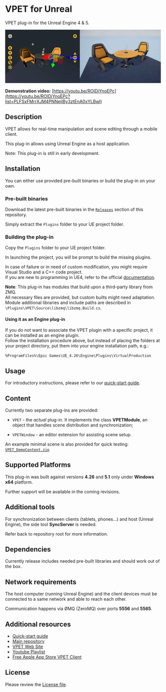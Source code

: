 # VPET for Unreal

VPET plug-in for the Unreal Engine 4 & 5.

<!--
[![VPET Unreal Teaser](http://img.youtube.com/vi/ROlDiYnoEPc/0.jpg)](https://youtu.be/ROlDiYnoEPc?list=PLFSxFMrrXJM4PNNejIBy3ztEnA0xYLBwl "VPET Unreal Teaser")
-->
![VPET Unreal](../.doc/img/unreal/vpet_unreal.gif)

**Demonstration video:** [https://youtu.be/ROlDiYnoEPc](https://youtu.be/ROlDiYnoEPc?list=PLFSxFMrrXJM4PNNejIBy3ztEnA0xYLBwl)


## Description

VPET allows for real-time manipulation and scene editing through a mobile client.

This plug-in allows using Unreal Engine as a host application.

Note: This plug-in is still in early development.


## Installation

You can either use provided pre-built binaries or build the plug-in on your own.

### Pre-built binaries

Download the latest pre-built binaries in the [`Releases`](../../../releases/) section of this repository.

Simply extract the `Plugins` folder to your UE project folder.

### Building the plug-in 

Copy the `Plugins` folder to your UE project folder.

In launching the project, you will be prompt to build the missing plugins.

In case of failure or in need of custom modification, you might require Visual Studio and a C++ code project.  
If you are new to programming in UE4, refer to the official [documentation](https://docs.unrealengine.com/5.2/en-US/).

**Note**: This plug-in has modules that build upon a third-party library from ZMQ.  
All necessary files are provided, but custom builts might need adaptation.  
Module additional libraries and include paths are described in `\Plugins\VPET\Source\libzmq\libzmq.Build.cs`.

#### Using it as an Engine plug-in

If you do not want to associate the VPET plugin with a specific project, it can be installed as an engine plugin.  
Follow the installation procedure above, but instead of placing the folders at your project directory, put them into your engine installation path, e.g.:

`%ProgramFiles%\Epic Games\UE_4.26\Engine\Plugins\VirtualProduction`


## Usage

For introductory instructions, please refer to our [quick-start guide](../.doc/VPET_Unreal_Quickstart.md).


## Content

Currently two separate plug-ins are provided:

- `VPET` - the *actual* plug-in. It implements the class **VPETModule**, an object that 
handles scene distribution and synchronization;

- `VPETWindow` - an editor extension for assisting scene setup.

An example minimal scene is also provided for quick testing: [`VPET_DemoContent.zip`](https://github.com/FilmakademieRnd/VPET/blob/VPET2.0/SceneDistribution_Unreal/VPET_DemoContent.zip)


## Supported Platforms

This plug-in was built against versions **4.26** and **5.1**
only under **Windows x64** platform.

Further support will be available in the coming revisions.


## Additional tools

For synchronization between clients (tablets, phones...) and host (Unreal Engine),
the side tool **SyncServer** is needed.

Refer back to repository root for more information.


## Dependencies

Currently release includes needed pre-built libraries and should work out of the box.


## Network requirements

The host computer (running Unreal Engine) and the client devices must be connected to 
a same network and able to reach each other.

Communication happens via ØMQ (ZeroMQ) over ports **5556** and **5565**.


## Additional resources

* [Quick-start guide](../.doc/VPET_Unreal_Quickstart.md)
* [Main repository](https://github.com/FilmakademieRnd/VPET)
* [VPET Web Site](https://animationsinstitut.de/en/research/tools/vpet)
* [Youtube Playlist](https://www.youtube.com/embed/videoseries?list=PLFSxFMrrXJM4PNNejIBy3ztEnA0xYLBwl)
* [Free Apple App Store VPET Client](https://apps.apple.com/de/app/vpet/id1374394388)

## License

Please review the [License file](LICENSE.TXT).